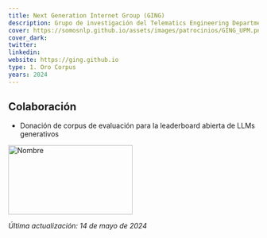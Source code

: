 ```yaml
---
title: Next Generation Internet Group (GING)
description: Grupo de investigación del Telematics Engineering Department (DIT) de la Universidad Politécnica de Madrid (UPM)
cover: https://somosnlp.github.io/assets/images/patrocinios/GING_UPM.png
cover_dark:
twitter: 
linkedin:
website: https://ging.github.io
type: 1. Oro Corpus
years: 2024
---
```


## Colaboración

- Donación de corpus de evaluación para la leaderboard abierta de LLMs generativos

<div class="flex justify-center">
    <img alt="Nombre" width="250" height="140" 
    src="https://somosnlp.github.io/assets/images/patrocinios/GING_UPM.png" />
</div>

*Última actualización: 14 de mayo de 2024*
